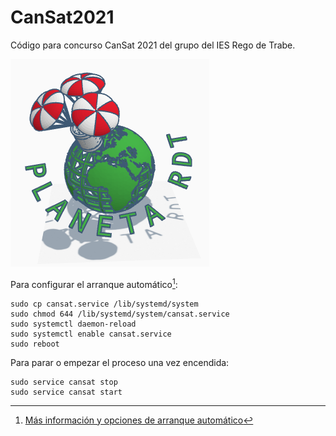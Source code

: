 # CanSat2021

Código para concurso CanSat 2021 del grupo del IES Rego de Trabe.

![logo del equipo](./logo.png)

Para configurar el arranque automático[^1]:

    sudo cp cansat.service /lib/systemd/system
    sudo chmod 644 /lib/systemd/system/cansat.service
    sudo systemctl daemon-reload
    sudo systemctl enable cansat.service
    sudo reboot

Para parar o empezar el proceso una vez encendida:

    sudo service cansat stop
    sudo service cansat start
    
[^1]: [Más información y opciones de arranque automático](https://www.dexterindustries.com/howto/run-a-program-on-your-raspberry-pi-at-startup/)
